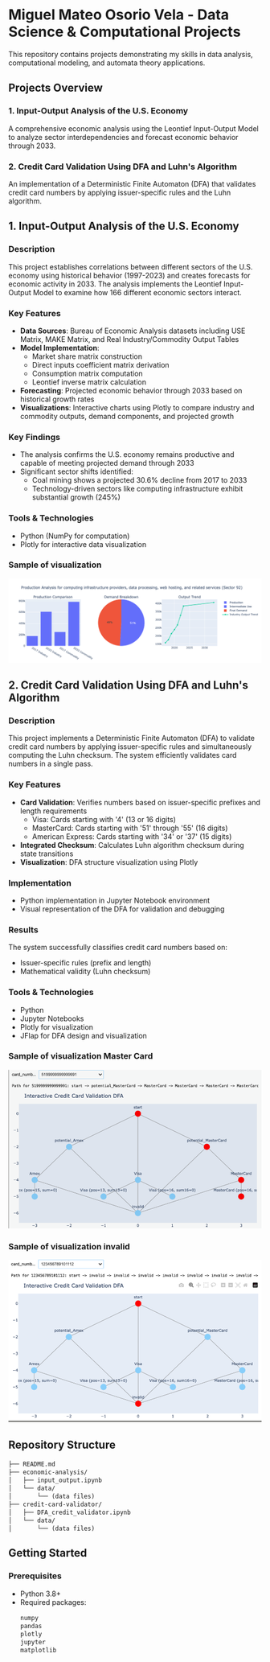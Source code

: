 
# Miguel Mateo Osorio Vela - Data Science & Computational Projects

This repository contains projects demonstrating my skills in data analysis, computational modeling, and automata theory applications.

## Projects Overview

### 1. Input-Output Analysis of the U.S. Economy
A comprehensive economic analysis using the Leontief Input-Output Model to analyze sector interdependencies and forecast economic behavior through 2033.

### 2. Credit Card Validation Using DFA and Luhn's Algorithm
An implementation of a Deterministic Finite Automaton (DFA) that validates credit card numbers by applying issuer-specific rules and the Luhn algorithm.

## 1. Input-Output Analysis of the U.S. Economy

### Description
This project establishes correlations between different sectors of the U.S. economy using historical behavior (1997-2023) and creates forecasts for economic activity in 2033. The analysis implements the Leontief Input-Output Model to examine how 166 different economic sectors interact.

### Key Features
- **Data Sources**: Bureau of Economic Analysis datasets including USE Matrix, MAKE Matrix, and Real Industry/Commodity Output Tables
- **Model Implementation**: 
  - Market share matrix construction
  - Direct inputs coefficient matrix derivation
  - Consumption matrix computation
  - Leontief inverse matrix calculation
- **Forecasting**: Projected economic behavior through 2033 based on historical growth rates
- **Visualizations**: Interactive charts using Plotly to compare industry and commodity outputs, demand components, and projected growth

### Key Findings
- The analysis confirms the U.S. economy remains productive and capable of meeting projected demand through 2033
- Significant sector shifts identified:
  - Coal mining shows a projected 30.6% decline from 2017 to 2033
  - Technology-driven sectors like computing infrastructure exhibit substantial growth (245%)

### Tools & Technologies
- Python (NumPy for computation)
- Plotly for interactive data visualization

### Sample of visualization
![Credit Card DFA Diagram](Example_plot_computing.png)
  

## 2. Credit Card Validation Using DFA and Luhn's Algorithm

### Description
This project implements a Deterministic Finite Automaton (DFA) to validate credit card numbers by applying issuer-specific rules and simultaneously computing the Luhn checksum. The system efficiently validates card numbers in a single pass.

### Key Features
- **Card Validation**: Verifies numbers based on issuer-specific prefixes and length requirements
  - Visa: Cards starting with '4' (13 or 16 digits)
  - MasterCard: Cards starting with '51' through '55' (16 digits)
  - American Express: Cards starting with '34' or '37' (15 digits)
- **Integrated Checksum**: Calculates Luhn algorithm checksum during state transitions
- **Visualization**: DFA structure visualization using Plotly

### Implementation
- Python implementation in Jupyter Notebook environment
- Visual representation of the DFA for validation and debugging

### Results
The system successfully classifies credit card numbers based on:
- Issuer-specific rules (prefix and length)
- Mathematical validity (Luhn checksum)

### Tools & Technologies
- Python
- Jupyter Notebooks
- Plotly for visualization
- JFlap for DFA design and visualization

### Sample of visualization Master Card
![Credit Card DFA Diagram](Master_Card_example.png)
### Sample of visualization invalid
![Credit Card DFA Diagram](invalid_example.png)

## Repository Structure

```
├── README.md
├── economic-analysis/
│   ├── input_output.ipynb
│   └── data/
│       └── (data files)
├── credit-card-validator/
│   ├── DFA_credit_validator.ipynb
│   └── data/
│       └── (data files)

```

## Getting Started

### Prerequisites
- Python 3.8+
- Required packages:
  ```
  numpy
  pandas
  plotly
  jupyter
  matplotlib
  ```



